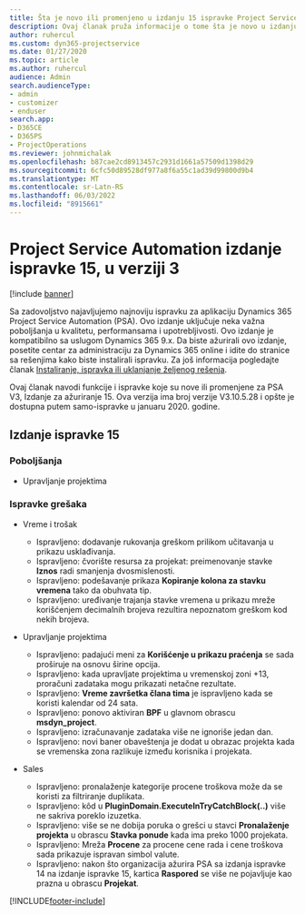 ```yaml
---
title: Šta je novo ili promenjeno u izdanju 15 ispravke Project Service Automation verzije 3
description: Ovaj članak pruža informacije o tome šta je novo u izdanju za ažuriranje automatizacije usluge projekta Release 15, V3.
author: ruhercul
ms.custom: dyn365-projectservice
ms.date: 01/27/2020
ms.topic: article
ms.author: ruhercul
audience: Admin
search.audienceType:
- admin
- customizer
- enduser
search.app:
- D365CE
- D365PS
- ProjectOperations
ms.reviewer: johnmichalak
ms.openlocfilehash: b87cae2cd8913457c2931d1661a57509d1398d29
ms.sourcegitcommit: 6cfc50d89528df977a8f6a55c1ad39d99800d9b4
ms.translationtype: MT
ms.contentlocale: sr-Latn-RS
ms.lasthandoff: 06/03/2022
ms.locfileid: "8915661"
---
```

# <a name="project-service-automation-update-release-15-v3"></a>Project Service Automation izdanje ispravke 15, u verziji 3

[!include [banner](../includes/psa-now-project-operations.md)]

Sa zadovoljstvo najavljujemo najnoviju ispravku za aplikaciju Dynamics 365 Project Service Automation (PSA). Ovo izdanje uključuje neka važna poboljšanja u kvalitetu, performansama i upotrebljivosti. Ovo izdanje je kompatibilno sa uslugom Dynamics 365 9.x. Da biste ažurirali ovo izdanje, posetite centar za administraciju za Dynamics 365 online i idite do stranice sa rešenjima kako biste instalirali ispravku. Za još informacija pogledajte članak [Instaliranje, ispravka ili uklanjanje željenog rešenja](/power-platform/admin/install-remove-preferred-solution).

Ovaj članak navodi funkcije i ispravke koje su nove ili promenjene za PSA V3, Izdanje za ažuriranje 15. Ova verzija ima broj verzije V3.10.5.28 i opšte je dostupna putem samo-ispravke u januaru 2020. godine.

## <a name="update-release-15"></a>Izdanje ispravke 15 

### <a name="enhancements"></a>Poboljšanja

- Upravljanje projektima

### <a name="bug-fixes"></a>Ispravke grešaka

- Vreme i trošak

  - Ispravljeno: dodavanje rukovanja greškom prilikom učitavanja u prikazu usklađivanja.
  - Ispravljeno: čvorište resursa za projekat: preimenovanje stavke **Iznos** radi smanjenja dvosmislenosti.
  - Ispravljeno: podešavanje prikaza **Kopiranje kolona za stavku vremena** tako da obuhvata tip.
  - Ispravljeno: uređivanje trajanja stavke vremena u prikazu mreže korišćenjem decimalnih brojeva rezultira nepoznatom greškom kod nekih brojeva.

- Upravljanje projektima

  - Ispravljeno: padajući meni za **Korišćenje u prikazu praćenja** se sada proširuje na osnovu širine opcija.
  - Ispravljeno: kada upravljate projektima u vremenskoj zoni +13, proračuni zadataka mogu prikazati netačne rezultate.
  - Ispravljeno: **Vreme završetka člana tima** je ispravljeno kada se koristi kalendar od 24 sata.
  - Ispravljeno: ponovo aktiviran **BPF** u glavnom obrascu **msdyn_project**.
  - Ispravljeno: izračunavanje zadataka više ne ignoriše jedan dan.
  - Ispravljeno: novi baner obaveštenja je dodat u obrazac projekta kada se vremenska zona razlikuje između korisnika i projekata.

- Sales

  - Ispravljeno: pronalaženje kategorije procene troškova može da se koristi za filtriranje duplikata.
  - Ispravljeno: kôd u **PluginDomain.ExecuteInTryCatchBlock(..)** više ne sakriva poreklo izuzetka.
  - Ispravljeno: više se ne dobija poruka o grešci u stavci **Pronalaženje projekta** u obrascu **Stavka ponude** kada ima preko 1000 projekata.
  - Ispravljeno: Mreža **Procene** za procene cene rada i cene troškova sada prikazuje ispravan simbol valute.
  - Ispravljeno: nakon što organizacija ažurira PSA sa izdanja ispravke 14 na izdanje ispravke 15, kartica **Raspored** se više ne pojavljuje kao prazna u obrascu **Projekat**.


[!INCLUDE[footer-include](../includes/footer-banner.md)]
